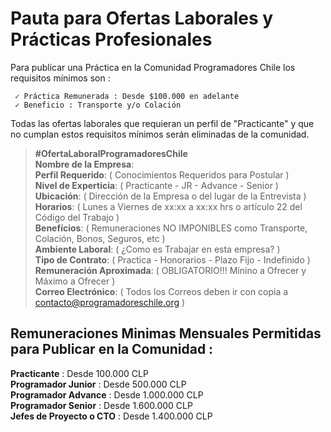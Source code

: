 # Pauta para Ofertas Laborales y Prácticas Profesionales                                                                             
                  
Para publicar una Práctica en la Comunidad Programadores Chile los requisitos mínimos son :

     ✓ Práctica Remunerada : Desde $100.000 en adelante
     ✓ Beneficio : Transporte y/o Colación
     
Todas las ofertas laborales que requieran un perfil de "Practicante" y que no cumplan estos requisitos mínimos serán eliminadas de la comunidad.


> **#OfertaLaboralProgramadoresChile**                                                                                                                                                                                                                             
> **Nombre de la Empresa**:                                                                                                      
> **Perfil Requerido**:  ( Conocimientos Requeridos para Postular )                                                                                                                              
> **Nivel de Experticia**:  ( Practicante - JR - Advance - Senior )                                                                                                            
> **Ubicación**: ( Dirección de la Empresa o del lugar de la Entrevista )                                                       
> **Horarios**:  ( Lunes a Viernes de xx:xx a xx:xx hrs o artículo 22 del Código del Trabajo )                                                                                                                  
> **Benefícios**: ( Remuneraciones NO IMPONIBLES como Transporte, Colación, Bonos, Seguros, etc )                              
> **Ambiente Laboral**: (  ¿Como es Trabajar en esta empresa? )                                                                                                   
> **Tipo de Contrato**: ( Practica - Honorarios - Plazo Fijo - Indefinido )                                                                        
> **Remuneración Aproximada**: ( OBLIGATORIO!!!  Mínino a Ofrecer y Máximo a Ofrecer )                                                                                                                      
> **Correo Electrónico**: ( Todos los Correos deben ir con copia a contacto@programadoreschile.org )     
                                                                                                                                      

## Remuneraciones Minimas Mensuales Permitidas para Publicar en la Comunidad :

**Practicante** : Desde 100.000 CLP                                                                     
**Programador Junior** : Desde 500.000 CLP                                                                               
**Programador Advance** : Desde 1.000.000 CLP                                                                       
**Programador Senior** : Desde 1.600.000 CLP                                                              
**Jefes de Proyecto o CTO** : Desde 1.400.000 CLP     
